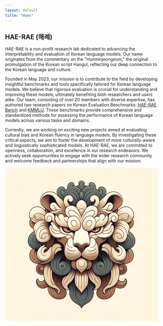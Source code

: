 ```yaml
---
layout: default
title: "Home"
---
```


## HAE-RAE (해례) 

HAE-RAE is a non-profit research lab dedicated to advancing the interpretability and evaluation of Korean language models. 
Our name originates from the commentary on the "Hunminjeongeum," the original promulgation of the Korean script Hangul, reflecting our deep connection to the Korean language and culture.



Founded in May 2023, our mission is to contribute to the field by developing insightful benchmarks and tools specifically tailored for Korean language models. 
We believe that rigorous evaluation is crucial for understanding and improving these models, ultimately benefiting both researchers and users alike.
Our team, consisting of over 20 members with diverse expertise, has authored two research papers on Korean Evaluation Benchmarks: [HAE-RAE Bench](https://arxiv.org/abs/2309.02706) and [KMMLU](https://arxiv.org/abs/2402.11548). These benchmarks provide comprehensive and standardized methods for assessing the performance of Korean language models across various tasks and domains.

Currently, we are working on exciting new projects aimed at evaluating cultural bias and Korean fluency in language models. By investigating these critical aspects, we aim to foster the development of more culturally-aware and linguistically sophisticated models.
At HAE-RAE, we are committed to openness, collaboration, and excellence in our research endeavors. We actively seek opportunities to engage with the wider research community and welcome feedback and partnerships that align with our mission.

<img align="right" src="assets/logo.jpg">
